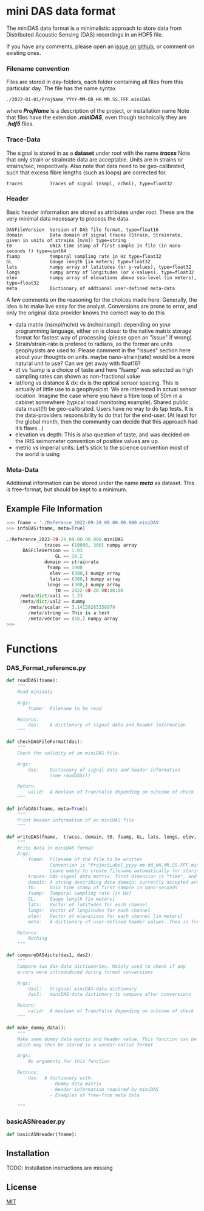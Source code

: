 # mini DAS data format

The miniDAS data format is a minimalistic approach to store data from Distributed Acoustic Sensing (DAS) recordings in an HDF5 file.

If you have any comments, please open an [issue on github](https://github.com/DAS-RCN/IRIS_DASformat/issues), or comment on existing ones.

### Filename convention
Files are stored in day-folders, each folder containing all files from this particular day. The file has the name syntax
```
./2022-01-01/ProjName_YYYY-MM-DD_HH.MM.SS.FFF.miniDAS
```
where ***ProjName*** is a description of the project, or installation name
Note that files have the extension ***.miniDAS***, even though technically they are ***.hdf5*** files.


### Trace-Data
The signal is stored in as a **dataset** under root with the name ***traces***
Note that only strain or strainrate data are acceptable. Units are in strains or strains/sec, respectively.
Also note that data need to be geo-calibrated, such that excess fibre lengths (such as loops) are corrected for.

```
traces          Traces of signal (nsmpl, nchnl), type=float32
```

### Header
Basic header information are stored as attributes under root. These are the very minimal data necessary to process the data.
```
DASFileVersion  Version of DAS file format, type=float16
domain          Data domain of signal traces (Strain, Strainrate, given in units of strains [m/m]) type=string
t0              UNIX time stamp of first sample in file (in nano-seconds !) type=uint64
fsamp           temporal sampling rate in Hz type=float32
GL              Gauge length [in meters] type=float32
lats            numpy array of latitudes (or y-values), type=float32
longs           numpy array of longitudes (or x-values), type=float32
elev            numpy array of elevations above sea-level (in meters), type=float32
meta            Dictionary of addtional user-defined meta-data
```
A few comments on the reasoning for the choices made here:
Generally, the idea is to make live easy for the analyst. Conversions are prone to error, and only the original data provider knows the correct way to do this
* data matrix (nsmpl/nchn) vs (nchn/nsmpl): depending on your programming language, either on is closer to the native matrix storage format for fastest way of processing (please open an "issue" if wrong)
* Strain/strain-rate is prefered to radians, as the former are units geophysists are used to. Please comment in the "Issues" section here about your thoughts on units. maybe nano-strain(rate) would be a more natural unit to use? Can we get away with float16?
* dt vs fsamp is a choice of taste and here "fsamp" was selected as high sampling rates can shown as non-fractional value
* lat/long vs distance & dx: dx is the optical sensor spacing. This is actually of little use to a geophysicist. We are interested in actual sensor location. Imagine the case where you have a fibre loop of 50m in a cabinet somewhere (typical road monitoring example). Shared public data must(!!) be geo-calibrated. Users have no way to do tap tests. It is the data-providers responsibility to do that for the end-user. (At least for the global month, then the community can decide that this approach had it’s flaws…)
* elevation vs depth: This is also question of taste, and was decided on the IRIS seimometer convention of positive values are up.
* metric vs imperial units: Let's stick to the science convention most of the world is using





### Meta-Data
Additional information can be stored under the name ***meta*** as dataset. This is free-format, but should be kept to a minimum.





## Example File Information

```python
>>> fname = './Reference_2022-09-28_09.00.00.000.miniDAS'
>>> infoDAS(fname, meta=True)

./Reference_2022-09-28_09.00.00.000.miniDAS
              traces == (10000, 300) numpy array
      DASFileVersion == 1.03
                  GL == 10.2
              domain == strainrate
               fsamp == 1000
                elev == (300,) numpy array
                lats == (300,) numpy array
               longs == (300,) numpy array
                  t0 == 2022-09-28 09:00:00
     /meta/dict/val1 == 1.23
     /meta/dict/val2 == dummy
        /meta/scalar == 3.14159265358979
        /meta/string == This is a test
        /meta/vector == (10,) numpy array
>>>
```


# Functions

### DAS_Format_reference.py
```python
def readDAS(fname):
    """
    Read minidata

    Args:
        fname:  Filename to be read

    Returns:
        das:    A dictionary of signal data and header information
    """
```
```python
def checkDASFileFormat(das):
    """
    Check the validity of an miniDAS file.

    Args:
        das:    Dictionary of signal data and header information
                (see readDAS())

    Return:
        valid:  A boolean of True/False depending on outcome of check
    """
```
```python
def infoDAS(fname, meta=True):
    """
    Print header information of an miniDAS file
    """
```
```python
def writeDAS(fname,  traces, domain, t0, fsamp, GL, lats, longs, elev, meta={}):
    """
    Write data in miniDAS format
    Args:
        fname:  Filename of the file to be written
                Convention is "ProjectLabel_yyyy-mm-dd_HH.MM.SS.FFF.miniDAS"
                Leave empty to create filename automatically for storing in current working directory
        traces: DAS-signal data matrix, first dimension is "time", and second dimension "channel" (nSample, nChannel)
        domain: A string describing data domain; currently accepted are {"strain", "strainrate"}
        t0:     Unix time stamp of first sample in nano-seconds
        fsamp:  Temporal sampling rate [in Hz]
        GL:     Gauge length [in meters]
        lats:   Vector of latitudes for each channel
        longs:  Vector of longitudes for each channel
        elev:   Vector of elevations for each channel [in meters]
        meta:   A dictionary of user-defined header values. Then is free-form

    Returns:
        Nothing
    """
```
```python
def compareDASdicts(das1, das2):
    """
    Compare two das-data dictionaries. Mainly used to check if any
    errors were introduduced during format conversions

    Args:
        das1:   Original miniDAS-data dictionary
        das2:   miniDAS-data dictionary to compare after conversions

    Return:
        valid:  A boolean of True/False depending on outcome of check
    """
```
```python
def make_dummy_data():
    """
    Make some dummy data matrix and header value. This function can be used to genrate data
    which may then be stored in a vendor-native format

    Args:
        No arguments for this function

    Retruns:
        das:  A dictionary with:
                - Dummy data matrix
                - Header information required by miniDAS
                - Examples of free-from meta data

    """
```

### basicASNreader.py
```python
def basicASNreader(fname):
```











## Installation

TODO: Installation instructions are missing



## License
[MIT](https://choosealicense.com/licenses/mit/)
